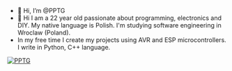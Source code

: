 - 👋 Hi, I’m @PPTG 
- 👀 Hi I am a 22 year old passionate about programming, electronics and DIY. My native language is Polish. I'm studying software engineering in Wroclaw (Poland).
- In my free time I create my projects using AVR and ESP microcontrollers.
  I write in Python, C++ language.

[![PPTG](https://github-readme-stats.vercel.app/api?username=PPTG)](https://github.com/anuraghazra/github-readme-stats)


<!---
PPTG/PPTG is a ✨ special ✨ repository because its `README.md` (this file) appears on your GitHub profile.
You can click the Preview link to take a look at your changes.
--->
